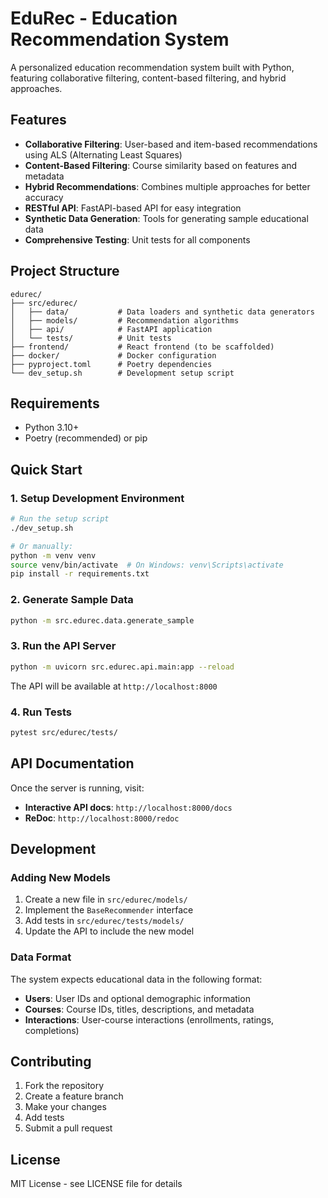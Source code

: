 # EduRec - Education Recommendation System

A personalized education recommendation system built with Python, featuring collaborative filtering, content-based filtering, and hybrid approaches.

## Features

- **Collaborative Filtering**: User-based and item-based recommendations using ALS (Alternating Least Squares)
- **Content-Based Filtering**: Course similarity based on features and metadata
- **Hybrid Recommendations**: Combines multiple approaches for better accuracy
- **RESTful API**: FastAPI-based API for easy integration
- **Synthetic Data Generation**: Tools for generating sample educational data
- **Comprehensive Testing**: Unit tests for all components

## Project Structure

```
edurec/
├── src/edurec/
│   ├── data/           # Data loaders and synthetic data generators
│   ├── models/         # Recommendation algorithms
│   ├── api/            # FastAPI application
│   └── tests/          # Unit tests
├── frontend/           # React frontend (to be scaffolded)
├── docker/             # Docker configuration
├── pyproject.toml      # Poetry dependencies
└── dev_setup.sh        # Development setup script
```

## Requirements

- Python 3.10+
- Poetry (recommended) or pip

## Quick Start

### 1. Setup Development Environment

```bash
# Run the setup script
./dev_setup.sh

# Or manually:
python -m venv venv
source venv/bin/activate  # On Windows: venv\Scripts\activate
pip install -r requirements.txt
```

### 2. Generate Sample Data

```bash
python -m src.edurec.data.generate_sample
```

### 3. Run the API Server

```bash
python -m uvicorn src.edurec.api.main:app --reload
```

The API will be available at `http://localhost:8000`

### 4. Run Tests

```bash
pytest src/edurec/tests/
```

## API Documentation

Once the server is running, visit:
- **Interactive API docs**: `http://localhost:8000/docs`
- **ReDoc**: `http://localhost:8000/redoc`

## Development

### Adding New Models

1. Create a new file in `src/edurec/models/`
2. Implement the `BaseRecommender` interface
3. Add tests in `src/edurec/tests/models/`
4. Update the API to include the new model

### Data Format

The system expects educational data in the following format:
- **Users**: User IDs and optional demographic information
- **Courses**: Course IDs, titles, descriptions, and metadata
- **Interactions**: User-course interactions (enrollments, ratings, completions)

## Contributing

1. Fork the repository
2. Create a feature branch
3. Make your changes
4. Add tests
5. Submit a pull request

## License

MIT License - see LICENSE file for details 